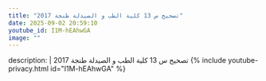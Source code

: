 ```yaml
---
title: "تصحيح س 13 كلية الطب و الصيدلة طنجة 2017"
date: 2025-09-02 20:59:10 
youtube_id: I1M-hEAhwGA
image: ""
---
```

description: |
  تصحيح س 13 كلية الطب و الصيدلة طنجة 2017
{% include youtube-privacy.html id="I1M-hEAhwGA" %}
